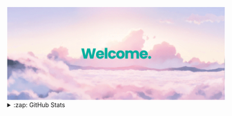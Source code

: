 <!--### Hi there 👋-->
<div align="center"> <img src="welcome.png"> </div>
<details>
  <summary>:zap: GitHub Stats</summary>
  <img align="left" alt = "jtl's GitHub Stats" src = "https://github-readme-stats-jtl2774s-projects.vercel.app/api?username=jtl2774"/>
</details>
<!--
**jtl2774/jtl2774** is a ✨ _special_ ✨ repository because its `README.md` (this file) appears on your GitHub profile.

Here are some ideas to get you started:

- 🔭 I’m currently working on ...
- 🌱 I’m currently learning ...
- 👯 I’m looking to collaborate on ...
- 🤔 I’m looking for help with ...
- 💬 Ask me about ...
- 📫 How to reach me: ...
- 😄 Pronouns: ...
- ⚡ Fun fact: ...
-->


